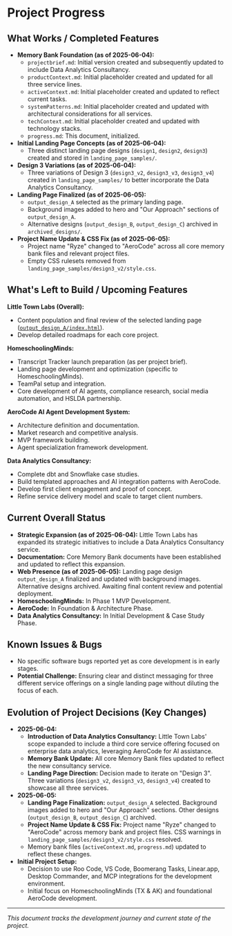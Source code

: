 # Project Progress

## What Works / Completed Features

*   **Memory Bank Foundation (as of 2025-06-04):**
    *   `projectbrief.md`: Initial version created and subsequently updated to include Data Analytics Consultancy.
    *   `productContext.md`: Initial placeholder created and updated for all three service lines.
    *   `activeContext.md`: Initial placeholder created and updated to reflect current tasks.
    *   `systemPatterns.md`: Initial placeholder created and updated with architectural considerations for all services.
    *   `techContext.md`: Initial placeholder created and updated with technology stacks.
    *   `progress.md`: This document, initialized.
*   **Initial Landing Page Concepts (as of 2025-06-04):**
    *   Three distinct landing page designs (`design1`, `design2`, `design3`) created and stored in `landing_page_samples/`.
*   **Design 3 Variations (as of 2025-06-04):**
    *   Three variations of Design 3 (`design3_v2`, `design3_v3`, `design3_v4`) created in `landing_page_samples/` to better incorporate the Data Analytics Consultancy.
*   **Landing Page Finalized (as of 2025-06-05):**
    *   `output_design_A` selected as the primary landing page.
    *   Background images added to hero and "Our Approach" sections of `output_design_A`.
    *   Alternative designs (`output_design_B`, `output_design_C`) archived in `archived_designs/`.
*   **Project Name Update & CSS Fix (as of 2025-06-05):**
    *   Project name "Ryze" changed to "AeroCode" across all core memory bank files and relevant project files.
    *   Empty CSS rulesets removed from `landing_page_samples/design3_v2/style.css`.

## What's Left to Build / Upcoming Features

**Little Town Labs (Overall):**
*   Content population and final review of the selected landing page ([`output_design_A/index.html`](output_design_A/index.html)).
*   Develop detailed roadmaps for each core project.

**HomeschoolingMinds:**
*   Transcript Tracker launch preparation (as per project brief).
*   Landing page development and optimization (specific to HomeschoolingMinds).
*   TeamPal setup and integration.
*   Core development of AI agents, compliance research, social media automation, and HSLDA partnership.

**AeroCode AI Agent Development System:**
*   Architecture definition and documentation.
*   Market research and competitive analysis.
*   MVP framework building.
*   Agent specialization framework development.

**Data Analytics Consultancy:**
*   Complete dbt and Snowflake case studies.
*   Build templated approaches and AI integration patterns with AeroCode.
*   Develop first client engagement and proof of concept.
*   Refine service delivery model and scale to target client numbers.

## Current Overall Status

*   **Strategic Expansion (as of 2025-06-04):** Little Town Labs has expanded its strategic initiatives to include a Data Analytics Consultancy service.
*   **Documentation:** Core Memory Bank documents have been established and updated to reflect this expansion.
*   **Web Presence (as of 2025-06-05):** Landing page design `output_design_A` finalized and updated with background images. Alternative designs archived. Awaiting final content review and potential deployment.
*   **HomeschoolingMinds:** In Phase 1 MVP Development.
*   **AeroCode:** In Foundation & Architecture Phase.
*   **Data Analytics Consultancy:** In Initial Development & Case Study Phase.

## Known Issues & Bugs

*   No specific software bugs reported yet as core development is in early stages.
*   **Potential Challenge:** Ensuring clear and distinct messaging for three different service offerings on a single landing page without diluting the focus of each.

## Evolution of Project Decisions (Key Changes)

*   **2025-06-04:**
    *   **Introduction of Data Analytics Consultancy:** Little Town Labs' scope expanded to include a third core service offering focused on enterprise data analytics, leveraging AeroCode for AI assistance.
    *   **Memory Bank Update:** All core Memory Bank files updated to reflect the new consultancy service.
    *   **Landing Page Direction:** Decision made to iterate on "Design 3". Three variations (`design3_v2`, `design3_v3`, `design3_v4`) created to showcase all three services.
*   **2025-06-05:**
    *   **Landing Page Finalization:** `output_design_A` selected. Background images added to hero and "Our Approach" sections. Other designs (`output_design_B`, `output_design_C`) archived.
    *   **Project Name Update & CSS Fix:** Project name "Ryze" changed to "AeroCode" across memory bank and project files. CSS warnings in `landing_page_samples/design3_v2/style.css` resolved.
    *   Memory bank files (`activeContext.md`, `progress.md`) updated to reflect these changes.
*   **Initial Project Setup:**
    *   Decision to use Roo Code, VS Code, Boomerang Tasks, Linear.app, Desktop Commander, and MCP integrations for the development environment.
    *   Initial focus on HomeschoolingMinds (TX & AK) and foundational AeroCode development.

---

*This document tracks the development journey and current state of the project.*
